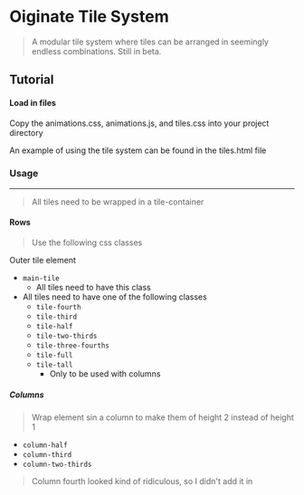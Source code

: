 Oiginate Tile System
=====================
> A modular tile system where tiles can be arranged in seemingly endless combinations. Still in beta.

Tutorial
--------
#### Load in files
Copy the animations.css, animations.js, and tiles.css into your project directory

An example of using the tile system can be found in the tiles.html file

### Usage
____

> All tiles need to be wrapped in a tile-container

#### Rows

> Use the following css classes

Outer tile element
* `main-tile`
  * All tiles need to have this class
* All tiles need to have one of the following classes
  * `tile-fourth`
  * `tile-third`
  * `tile-half`
  * `tile-two-thirds`
  * `tile-three-fourths`
  * `tile-full`
  * `tile-tall`
    * Only to be used with columns


##### Columns
> Wrap element sin a column to make them of height 2 instead of height 1
* `column-half`
* `column-third`
* `column-two-thirds`

>Column fourth looked kind of ridiculous, so I didn't add it in
